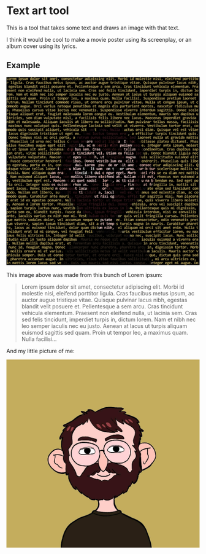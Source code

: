 # Text art tool

This is a tool that takes some text and draws an image with that text.

I think it would be cool to make a movie poster using its screenplay, or an album cover using its lyrics.

## Example

![](images/example.png)

This image above was made from this bunch of Lorem ipsum:

> Lorem ipsum dolor sit amet, consectetur adipiscing elit. Morbi id molestie nisi, eleifend porttitor ligula. Cras faucibus metus ipsum, ac auctor augue tristique vitae. Quisque pulvinar lacus nibh, egestas blandit velit posuere et. Pellentesque a sem arcu. Cras tincidunt vehicula elementum. Praesent non eleifend nulla, ut lacinia sem. Cras sed felis tincidunt, imperdiet turpis in, dictum lorem. Nam et nibh nec leo semper iaculis nec eu justo. Aenean at lacus ut turpis aliquam euismod sagittis sed quam. Proin ut tempor leo, a maximus quam. Nulla facilisi...

And my little picture of me:

![](images/me.png)
